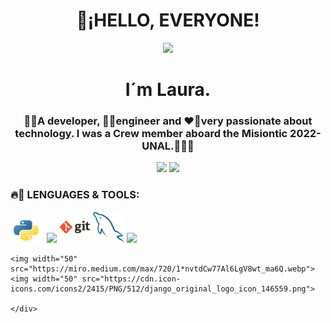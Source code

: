 <div id="header" align="center">
    <h1 align="center">👋¡HELLO, EVERYONE!</h2>
    <img src="https://media.giphy.com/media/l3V0dy1zzyjbYTQQM/giphy.gif" width="300" />
    <h1 align="center">I´m Laura.</h2>
    <h3 align="center"> 👩‍💻A developer, 👷‍♀️engineer and ❤️‍🔥very passionate about technology. I was a Crew member aboard the Misiontic 2022-UNAL.🚀👩‍🚀
    </h3>
    
    
<img width="100" src="https://user-images.githubusercontent.com/113802190/190931825-a9dd7e1e-e3ab-4437-9eac-95a333593b8a.png">
<img width="100" src="https://user-images.githubusercontent.com/113802190/190931582-3371fd7f-f303-4612-94aa-c851aedb156b.png">
    
<div align="left">
<h3> 🔥🔧 LENGUAGES & TOOLS:</h3>
<div>
    <img src="https://github.com/devicons/devicon/blob/master/icons/python/python-original.svg" title="Git" alt="Git"
    width="50" height="40"/>&nbsp;
     <img width="50" src="https://cdn-icons-png.flaticon.com/512/5968/5968282.png">
    <img src="https://github.com/devicons/devicon/blob/master/icons/git/git-original-wordmark.svg" title="Git" alt="Git"
    width="50" height="50"/>
    <img src="https://github.com/devicons/devicon/blob/master/icons/mysql/mysql-plain.svg" title="Git" alt="Git"
    width="50" height="50"/>
    <img width="50" src="https://mpng.subpng.com/20190111/thz/kisspng-mongodb-logo-database-nosql-postgresql-how-to-create-an-outstanding-tech-stack-clickup-bl-5c391bdf9cff48.4731136215472465596431.jpg">
   
    <img width="50" src="https://miro.medium.com/max/720/1*nvtdCw77Al6LgV8wt_ma6Q.webp">
    <img width="50" src="https://cdn.icon-icons.com/icons2/2415/PNG/512/django_original_logo_icon_146559.png">
    
    </div>
</div>    

